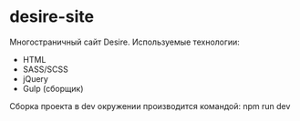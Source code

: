 # desire-site

Многостраничный сайт Desire. 
Используемые технологии:
- HTML
- SASS/SCSS
- jQuery
- Gulp (сборщик)

Сборка проекта в dev окружении производится командой: npm run dev

